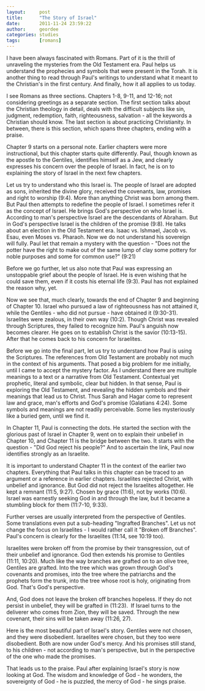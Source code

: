 ```yaml
---
layout:     post
title:      "The Story of Israel"
date:       2011-11-24 23:59:22
author:     geordee
categories: studies
tags:       [romans]
---
```


I have been always fascinated with Romans. Part of it is the thrill of unraveling the mysteries from the Old Testament era. Paul helps us understand the prophecies and symbols that were present in the Torah. It is another thing to read through Paul's writings to understand what it meant to the Christian's in the first century. And finally, how it all applies to us today.

I see Romans as three sections. Chapters 1-8, 9-11, and 12-16; not considering greetings as a separate section. The first section talks about the Christian theology in detail, deals with the difficult subjects like sin, judgment, redemption, faith, righteousness, salvation - all the keywords a Christian should know. The last section is about practicing Christianity. In between, there is this section, which spans three chapters, ending with a praise.

Chapter 9 starts on a personal note. Earlier chapters were more instructional, but this chapter starts quite differently. Paul, though known as the apostle to the Gentiles, identifies himself as a Jew, and clearly expresses his concern over the people of Israel. In fact, he is on to explaining the story of Israel in the next few chapters.

Let us try to understand who this Israel is. The people of Israel are adopted as sons, inherited the divine glory, received the covenants, law, promises and right to worship (9:4). More than anything Christ was born among them. But Paul then attempts to redefine the people of Israel. I sometimes refer it as the concept of Israel. He brings God's perspective on who Israel is. According to man's perspective Israel are the descendants of Abraham. But in God's perspective Israel is the children of the promise (9:8). He talks about an election in the Old Testament era. Isaac vs. Ishmael, Jacob vs. Esau, even Moses vs. Pharaoh. Now we do not understand his sovereign will fully. Paul let that remain a mystery with the question - "Does not the potter have the right to make out of the same lump of clay some pottery for noble purposes and some for common use?" (9:21)

Before we go further, let us also note that Paul was expressing an unstoppable grief about the people of Israel. He is even wishing that he could save them, even if it costs his eternal life (9:3). Paul has not explained the reason why, yet.

Now we see that, much clearly, towards the end of Chapter 9 and beginning of Chapter 10. Israel who pursued a law of righteousness has not attained it, while the Gentiles - who did not pursue - have obtained it (9:30-31). Israelites were zealous, in their own way (10:2). Though Christ was revealed through Scriptures, they failed to recognize him. Paul's anguish now becomes clearer. He goes on to establish Christ is the savior (10:13-15). After that he comes back to his concern for Israelites.

Before we go into the final part, let us try to understand how Paul is using the Scriptures. The references from Old Testament are probably not much in the context of his arguments. That posed a big problem for me initially, until I came to accept the mystery factor. As I understand there are multiple meanings to a text or a narrative from Old Testament. Contextual yet prophetic, literal and symbolic, clear but hidden. In that sense, Paul is exploring the Old Testament, and revealing the hidden symbols and their meanings that lead us to Christ. Thus Sarah and Hagar come to represent law and grace, man's efforts and God's promise (Galatians 4:24). Some symbols and meanings are not readily perceivable. Some lies mysteriously like a buried gem, until we find it.

In Chapter 11, Paul is connecting the dots. He started the section with the glorious past of Israel in Chapter 9, went on to explain their unbelief in Chapter 10, and Chapter 11 is the bridge between the two. It starts with the question - "Did God reject his people?" And to ascertain the link, Paul now identifies strongly as an Israelite.

It is important to understand Chapter 11 in the context of the earlier two chapters. Everything that Paul talks in this chapter can be traced to an argument or a reference in earlier chapters. Israelites rejected Christ, with unbelief and ignorance. But God did not reject the Israelites altogether. He kept a remnant (11:5, 9:27). Chosen by grace (11:6), not by works (10:6). Israel was earnestly seeking God in and through the law, but it became a stumbling block for them (11:7-10, 9:33).

Further verses are usually interpreted from the perspective of Gentiles. Some translations even put a sub-heading "Ingrafted Branches". Let us not change the focus on Israelites - I would rather call it "Broken off Branches". Paul's concern is clearly for the Israelites (11:14, see 10:19 too).

Israelites were broken off from the promise by their transgression, out of their unbelief and ignorance. God then extends his promise to Gentiles (11:11, 10:20). Much like the way branches are grafted on to an olive tree, Gentiles are grafted. Into the tree which was grown through God's covenants and promises, into the tree where the patriarchs and the prophets form the trunk, into the tree whose root is holy, originating from God. That's God's perspective.

And, God does not leave the broken off branches hopeless. If they do not persist in unbelief, they will be grafted in (11:23).  If Israel turns to the deliverer who comes from Zion, they will be saved. Through the new covenant, their sins will be taken away (11:26, 27).

Here is the most beautiful part of Israel's story. Gentiles were not chosen, and they were disobedient. Israelites were chosen, but they too were disobedient. Both are now under God's mercy. And his promises still stand, to his children - not according to man's perspective, but in the perspective of the one who made the promises.

That leads us to the praise. Paul after explaining Israel's story is now looking at God. The wisdom and knowledge of God - he wonders, the sovereignty of God - he is puzzled, the mercy of God - he sings praise.
